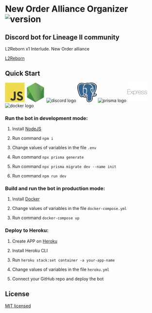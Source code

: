 # New Order Alliance Organizer ![version](https://img.shields.io/badge/version-1.7.0-blue.svg)

## Discord bot for Lineage II community

L2Reborn x1 Interlude. New Order alliance

[L2Reborn](https://l2reborn.org/)

## Quick Start

<img src="https://raw.githubusercontent.com/github/explore/80688e429a7d4ef2fca1e82350fe8e3517d3494d/topics/javascript/javascript.png" class="d-block rounded-1 mr-3 flex-shrink-0" alt="javascript logo" width="64" height="64"> <img src="https://raw.githubusercontent.com/github/explore/80688e429a7d4ef2fca1e82350fe8e3517d3494d/topics/nodejs/nodejs.png" class="d-block rounded-1 mr-3 flex-shrink-0" alt="node.js logo" width="64" height="64"> <img src="https://avatars.githubusercontent.com/u/26492485?s=64&v=4" class="d-block rounded-1 mr-3 flex-shrink-0" alt="discord logo" width="64" height="64"> <img src="https://raw.githubusercontent.com/github/explore/80688e429a7d4ef2fca1e82350fe8e3517d3494d/topics/postgresql/postgresql.png" class="d-block rounded-1 mr-3 flex-shrink-0" alt="postgresql logo" width="64" height="64"> <img src="https://avatars.githubusercontent.com/u/17219288?s=200&v=4" class="d-block rounded-1 mr-3 flex-shrink-0" alt="prisma logo" width="64" height="64"> <img src="https://raw.githubusercontent.com/github/explore/80688e429a7d4ef2fca1e82350fe8e3517d3494d/topics/express/express.png" class="d-block rounded-1 mr-3 flex-shrink-0" alt="express logo" width="64" height="64"> <img src="https://avatars.githubusercontent.com/u/5429470?s=200&v=4" class="d-block rounded-1 mr-3 flex-shrink-0" alt="docker logo" width="64" height="64">

### Run the bot in development mode:

1. Install [NodeJS](https://nodejs.org)

2. Run command `npm i`

3. Change values of variables in the file `.env`

4. Run command `npx prisma generate`

5. Run command `npx prisma migrate dev --name init`
 
6. Run command `npm run dev`

### Build and run the bot in production mode:

1. Install [Docker](https://www.docker.com)

2. Change values of variables in the file `docker-compose.yml`

3. Run command `docker-compose up`

### Deploy to Heroku:

1. Create APP on [Heroku](https://heroku.com)

2. Install Heroku CLI

3. Run `heroku stack:set container -a your-app-name`

4. Change values of variables in the file `heroku.yml`

5. Connect your GitHub repo and deploy the bot

## License

[MIT licensed](LICENSE)
